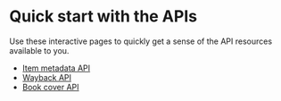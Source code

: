 # Quick start with the APIs

Use these interactive pages to quickly get a sense of the API resources available to you.

<ul>
<li><a href = "./_static/item_api.html">Item metadata API</a></li>
<li><a href = "./_static/wayback_api.html">Wayback API</a></li>
<li><a href = "./_static/book_cover_api.html">Book cover API</a></li>
</ul>
